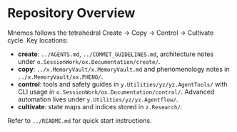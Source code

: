 # Repository Overview

Mnemos follows the tetrahedral Create → Copy → Control → Cultivate cycle. Key locations:

- **create**: `../AGENTS.md`, `../COMMIT_GUIDELINES.md`, architecture notes under `o.SessionWork/ox.Documentation/create/`.
- **copy**: `../x.MemoryVault/x.MemoryVault.md` and phenomenology notes in `../x.MemoryVault/xx.PHENO/`.
- **control**: tools and safety guides in `y.Utilities/yz/yz.AgentTools/` with CLI usage in `o.SessionWork/ox.Documentation/control/`. Advanced automation lives under `y.Utilities/yz/yz.Agentflow/`.
- **cultivate**: state maps and indices stored in `z.Research/`.

Refer to `../README.md` for quick start instructions.
